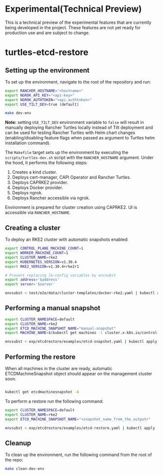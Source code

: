# Experimental(Technical Preview)

This is a technical preview of the experimental features that are currently being developed in the project. These features are not yet ready for production use and are subject to change.

# turtles-etcd-restore

## Setting up the environment

To set up the environment, navigate to the root of the repository and run:

```bash
export RANCHER_HOSTNAME="<hostname>"
export NGROK_API_KEY="<api-key>"
export NGROK_AUTHTOKEN="<api-authtoken>"
export USE_TILT_DEV=true (default)

make dev-env
```

**Note:** setting `USE_TILT_DEV` environment variable to `false` will result in manually deploying Rancher Turtles locally instead
of Tilt deployment and can be used for testing Rancher Turtles with Helm chart changes (enabling/disabling feature flags when passed as argument to Turtles helm installation command).

The `Makefile` target sets up the environment by executing the `scripts/turtles-dev.sh`
script with the `RANCHER_HOSTNAME` argument. Under the hood, it performs the following steps:

1. Creates a kind cluster.
2. Deploys cert-manager, CAPI Operator and Rancher Turtles.
3. Deploys CAPRKE2 provider.
4. Deploys Docker provider.
5. Deploys ngrok.
6. Deploys Rancher accessible via ngrok.

Environment is prepared for cluster creation using CAPRKE2. UI is accessible via `RANCHER_HOSTNAME`.

## Creating a cluster

To deploy an RKE2 cluster with automatic snapshots enabled:

```bash
export CONTROL_PLANE_MACHINE_COUNT=1
export WORKER_MACHINE_COUNT=1
export CLUSTER_NAME=rke2
export KUBERNETES_VERSION=v1.30.4
export RKE2_VERSION=v1.30.4+rke2r1

# Prevent replacing lb-config variables by envsubst
export address='$address'
export server='$server'

envsubst < test/e2e/data/cluster-templates/docker-rke2.yaml | kubectl apply -f -
```

## Performing a manual snapshot

```bash
export CLUSTER_NAMESPACE=default
export CLUSTER_NAME=rke2
export ETCD_MACHINE_SNAPSHOT_NAME="manual-snapshot"
export MACHINE_NAME=$(kubectl get machines -l cluster.x-k8s.io/control-plane  -o jsonpath='{.items[0].metadata.name}')

envsubst < exp/etcdrestore/examples/etcd-snapshot.yaml | kubectl apply -f -
```

## Performing the restore

When all machines in the cluster are ready, automatic ETCDMachineSnapshot object should appear on the management cluster soon.

```bash

kubectl get etcdmachinesnapshot -A
```

To perform a restore run the following command:

```bash
export CLUSTER_NAMESPACE=default
export CLUSTER_NAME=rke2
export ETCD_MACHINE_SNAPSHOT_NAME="<snapshot_name_from_the_output>"

envsubst < exp/etcdrestore/examples/etcd-restore.yaml | kubectl apply -f -
```

## Cleanup

To clean up the environment, run the following command from the root of the repo:

```bash
make clean-dev-env
```